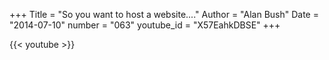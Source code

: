 +++
Title = "So you want to host a website...."
Author = "Alan Bush"
Date = "2014-07-10"
number = "063"
youtube_id = "X57EahkDBSE"
+++

{{< youtube >}}
